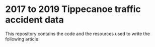 # 2017 to 2019 Tippecanoe traffic accident data

This repository contains the code and the resources used to write the following article
